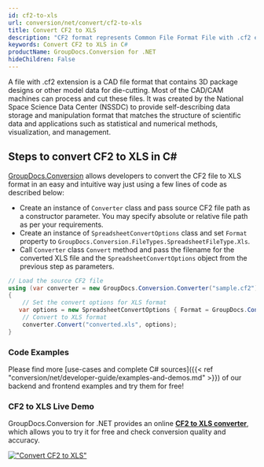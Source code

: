 ```yaml
---
id: cf2-to-xls
url: conversion/net/convert/cf2-to-xls
title: Convert CF2 to XLS
description: "CF2 format represents Common File Format File with .cf2 extension. Learn how to convert CF2 to XLS file programmatically in C# language using GroupDocs.Conversion for .NET library."
keywords: Convert CF2 to XLS in C#
productName: GroupDocs.Conversion for .NET
hideChildren: False
---
```


A file with .cf2 extension is a CAD file format that contains 3D package designs or other model data for die-cutting. Most of the CAD/CAM machines can process and cut these files. It was created by the National Space Science Data Center (NSSDC) to provide self-describing data storage and manipulation format that matches the structure of scientific data and applications such as statistical and numerical methods, visualization, and management. 

## Steps to convert CF2 to XLS in C#

[GroupDocs.Conversion](https://products.groupdocs.com/conversion/net) allows developers to convert the CF2 file to XLS format in an easy and intuitive way just using a few lines of code as described below:

* Create an instance of `Converter` class and pass source CF2 file path as a constructor parameter. You may specify absolute or relative file path as per your requirements. 
* Create an instance of `SpreadsheetConvertOptions` class and set `Format` property to `GroupDocs.Conversion.FileTypes.SpreadsheetFileType.Xls`.
* Call `Converter` class `Convert` method and pass the filename for the converted XLS file and the `SpreadsheetConvertOptions` object from the previous step as parameters.

```csharp
// Load the source CF2 file
using (var converter = new GroupDocs.Conversion.Converter("sample.cf2"))
{
    // Set the convert options for XLS format
   var options = new SpreadsheetConvertOptions { Format = GroupDocs.Conversion.FileTypes.SpreadsheetFileType.Xls };
    // Convert to XLS format
    converter.Convert("converted.xls", options);
}
```

### Code Examples

Please find more [use-cases and complete C# sources]({{< ref "conversion/net/developer-guide/examples-and-demos.md" >}}) of our backend and frontend examples and try them for free!

### CF2 to XLS Live Demo

GroupDocs.Conversion for .NET provides an online [**CF2 to XLS converter**](https://products.groupdocs.app/conversion/cf2-to-xls), which allows you to try it for free and check conversion quality and accuracy.

[!["Convert CF2 to XLS"](conversion/net/images/convert-to-xls/convert-cf2-to-xls.png)](https://products.groupdocs.app/conversion/cf2-to-xls)